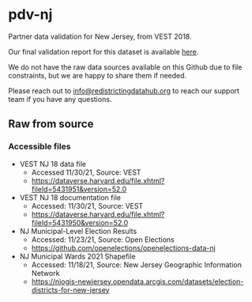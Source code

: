 # pdv-nj
Partner data validation for New Jersey, from VEST 2018. 

Our final validation report for this dataset is available [here]().

We do not have the raw data sources available on this Github due to file constraints, but we are happy to share them if needed. 

Please reach out to info@redistrictingdatahub.org to reach our support team if you have any questions.

## Raw from source

### Accessible files
- VEST NJ 18 data file
  - Accessed 11/30/21, Source: VEST
  - https://dataverse.harvard.edu/file.xhtml?fileId=5431951&version=52.0
- VEST NJ 18 documentation file
  - Accessed: 11/30/21, Source: VEST
  - https://dataverse.harvard.edu/file.xhtml?fileId=5431950&version=52.0
- NJ Municipal-Level Election Results
  - Accessed: 11/23/21, Source: Open Elections
  - https://github.com/openelections/openelections-data-nj
- NJ Municipal Wards 2021 Shapefile
  - Accessed: 11/18/21, Source: New Jersey Geographic Information Network
  - https://njogis-newjersey.opendata.arcgis.com/datasets/election-districts-for-new-jersey


